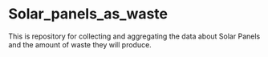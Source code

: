 # Solar_panels_as_waste
This is repository for collecting and aggregating the data about Solar Panels and the amount of waste they will produce. 
